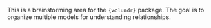 
This is a brainstorming area for the `{volundr}` package. The goal is to organize multiple models for understanding relationships.